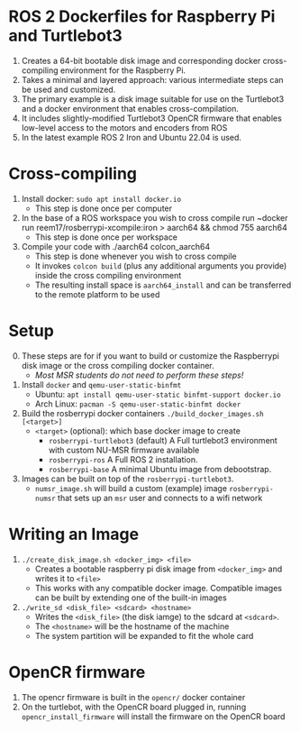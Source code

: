 # ROS 2 Dockerfiles for Raspberry Pi and Turtlebot3
1. Creates a 64-bit bootable disk image and corresponding docker cross-compiling environment for the Raspberry Pi.
2. Takes a minimal and layered approach: various intermediate steps can be used and customized.
3. The primary example is a disk image suitable for use on the Turtlebot3 and a docker environment that enables cross-compilation.
4. It includes slightly-modified Turtlebot3 OpenCR firmware that enables low-level access to the motors and encoders from ROS
4. In the latest example ROS 2 Iron and Ubuntu 22.04 is used.

# Cross-compiling
1. Install docker: `sudo apt install docker.io`
   - This step is done once per computer
2. In the base of a ROS workspace you wish to cross compile run ~docker run reem17/rosberrypi-xcompile:iron > aarch64 && chmod 755 aarch64
   - This step is done once per workspace
3. Compile your code with ./aarch64 colcon_aarch64
   - This step is done whenever you wish to cross compile
   - It invokes `colcon build` (plus any additional arguments you provide) inside the cross compiling environment
   - The resulting install space is `aarch64_install` and can be transferred to the remote platform to be used

# Setup
0. These steps are for if you want to build or customize the Raspberrypi disk image or the cross compiling docker container.
   - *Most MSR students do not need to perform these steps!*
1. Install `docker` and `qemu-user-static-binfmt`
   - Ubuntu: `apt install qemu-user-static binfmt-support docker.io`
   - Arch Linux: `pacman -S qemu-user-static-binfmt docker`
2. Build the rosberrypi docker containers `./build_docker_images.sh [<target>]`
   - `<target>` (optional): which base docker image to create
      - `rosberrypi-turtlebot3` (default) A Full turtlebot3 environment with custom NU-MSR firmware available
      - `rosberrypi-ros`  A Full ROS 2 installation.
      - `rosberrypi-base` A minimal Ubuntu image from debootstrap.
3. Images can be built on top of the `rosberrypi-turtlebot3`.
   - `numsr_image.sh` will build a custom (example) image `rosberrypi-numsr` that sets up an `msr` user and connects to a wifi network

# Writing an Image
1. `./create_disk_image.sh <docker_img> <file>`
   - Creates a bootable raspberry pi disk image from `<docker_img>` and writes it to `<file>`
   - This works with any compatible docker image. Compatible images can be built by extending
     one of the built-in images
2. `./write_sd <disk_file> <sdcard> <hostname>`
   - Writes the `<disk_file>` (the disk iamge) to the sdcard at `<sdcard>`.
   - The `<hostname>` will be the hostname of the machine
   - The system partition will be expanded to fit the whole card

# OpenCR firmware
1. The opencr firmware is built in the `opencr/` docker container
2. On the turtlebot, with the OpenCR board plugged in, running `opencr_install_firmware` will install the firmware on the OpenCR board
